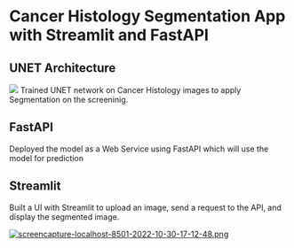#  Cancer Histology Segmentation App with Streamlit and FastAPI

## UNET Architecture
<img src='https://lmb.informatik.uni-freiburg.de/people/ronneber/u-net/u-net-architecture.png'>
Trained UNET network on Cancer Histology images to apply Segmentation on the screeninig.

## FastAPI
Deployed the model as a Web Service using FastAPI which will use the model for prediction

## Streamlit
Built a UI with Streamlit to upload an image, send a request to the API, and display the segmented image.

[![screencapture-localhost-8501-2022-10-30-17-12-48.png](https://i.postimg.cc/x86kS2kC/screencapture-localhost-8501-2022-10-30-17-12-48.png)](https://postimg.cc/XByNwtkS)
